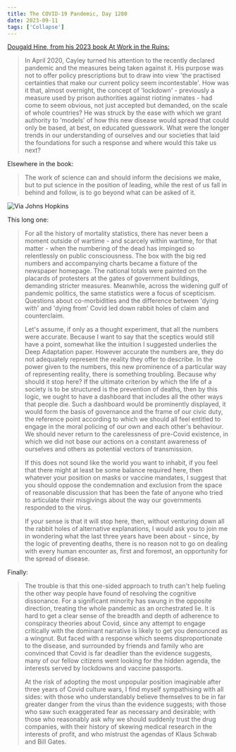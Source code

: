 ```yaml
---
title: The COVID-19 Pandemic, Day 1280
date: 2023-09-11
tags: ['Collapse']
---
```


[Dougald Hine, from his 2023 book At Work in the Ruins:](https://www.chelseagreen.com/product/at-work-in-the-ruins/)

> In April 2020, Cayley turned his attention to the recently declared pandemic and the measures being taken against it. His purpose was not to offer policy prescriptions but to draw into view 'the practised certainties that make our current policy seem incontestable'. How was it that, almost overnight, the concept of 'lockdown'<!--x--> - previously a measure used by prison authorities against rioting inmates - had come to seem obvious, not just accepted but demanded, on the scale of whole countries? He was struck by the ease with which we grant authority to 'models' of how this new disease would spread that could only be based, at best, on educated guesswork. What were the longer trends in our understanding of ourselves and our societies that laid the foundations for such a response and where would this take us next?

Elsewhere in the book:

> The work of science can and should inform the decisions we make, but to put science in the position of leading, while the rest of us fall in behind and follow, is to go beyond what can be asked of it.

![Via Johns Hopkins](/rm_ation/images/covid-tracker.png)

This long one:

> For all the history of mortality statistics, there has never been a moment outside of wartime - and scarcely within wartime, for that matter - when the numbering of the dead has impinged so relentlessly on public consciousness. The box with the big red numbers and accompanying charts became a fixture of the newspaper homepage. The national totals were painted on the placards of protesters at the gates of government buildings, demanding stricter measures. Meanwhile, across the widening gulf of pandemic politics, the same statistics were a focus of scepticism. Questions about co-morbidities and the difference between 'dying with' and 'dying from' Covid led down rabbit holes of claim and counterclaim.
>
> Let's assume, if only as a thought experiment, that all the numbers were accurate. Because I want to say that the sceptics would still have a point, somewhat like the intuition I suggested underlies the Deep Adaptation paper. However accurate the numbers are, they do not adequately represent the reality they offer to describe. In the power given to the numbers, this new prominence of a particular way of representing reality, there is something troubling. Because why should it stop here? If the ultimate criterion by which the life of a society is to be structured is the prevention of deaths, then by this logic, we ought to have a dashboard that includes all the other ways that people die. Such a dashboard would be prominently displayed, it would form the basis of governance and the frame of our civic duty, the reference point according to which we should all feel entitled to engage in the moral policing of our own and each other's behaviour. We should never return to the carelessness of pre-Covid existence, in which we did not base our actions on a constant awareness of ourselves and others as potential vectors of transmission.
>
> If this does not sound like the world you want to inhabit, if you feel that there might at least be some balance required here, then whatever your position on masks or vaccine mandates, I suggest that you should oppose the condemnation and exclusion from the space of reasonable discussion that has been the fate of anyone who tried to articulate their misgivings about the way our governments responded to the virus.
>
> If your sense is that it will stop here, then, without venturing down all the rabbit holes of alternative explanations, I would ask you to join me in wondering what the last three years have been about - since, by the logic of preventing deaths, there is no reason not to go on dealing with every human encounter as, first and foremost, an opportunity for the spread of disease.

Finally:

> The trouble is that this one-sided approach to truth can't help fueling the other way people have found of resolving the cognitive dissonance. For a significant minority has swung in the opposite direction, treating the whole pandemic as an orchestrated lie. It is hard to get a clear sense of the breadth and depth of adherence to conspiracy theories about Covid, since any attempt to engage critically with the dominant narrative is likely to get you denounced as a wingnut. But faced with a response which seems disproportionate to the disease, and surrounded by friends and family who are convinced that Covid is far deadlier than the evidence suggests, many of our fellow citizens went looking for the hidden agenda, the interests served by lockdowns and vaccine passports.
>
> At the risk of adopting the most unpopular position imaginable after three years of Covid culture wars, I find myself sympathising with all sides: with those who understandably believe themselves to be in far greater danger from the virus than the evidence suggests; with those who saw such exaggerated fear as necessary and desirable; with those who reasonably ask why we should suddenly trust the drug companies, with their history of skewing medical research in the interests of profit, and who mistrust the agendas of Klaus Schwab and Bill Gates.
